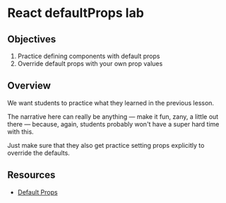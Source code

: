 # React defaultProps lab

## Objectives

1. Practice defining components with default props
2. Override default props with your own prop values

## Overview

We want students to practice what they learned in the previous lesson.

The narrative here can really be anything — make it fun, zany, a little out
there — because, again, students probably won't have a super hard time with
this.

Just make sure that they also get practice setting props explicitly to override
the defaults.

## Resources

- [Default Props](https://facebook.github.io/react/docs/reusable-components.html#default-prop-values)
